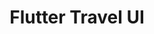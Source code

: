 ---
order: 1
title: "Flutter Travel UI"
description: "Recreation in Flutter of a design I saw on Dribbble"
image: "./banner-flutter-travel-ui.png"
skills:
    - Flutter
    - Dart
    - Dribbble
external: "https://github.com/robsel118/flutter_travel_app_challenge"
github: "https://github.com/robsel118/flutter_travel_app_challenge"
internal: ""
---